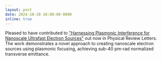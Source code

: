 ```yaml
---
layout: post
date: 2024-10-28 10:00:00-0000
inline: true
---
```


Pleased to have contributed to ["Harnessing Plasmonic Interference for Nanoscale Ultrafast Electron Sources"](https://doi.org/10.1103/PhysRevLett.133.185001) out now in Physical Review Letters. The work demonstrates a novel approach to creating nanoscale electron sources using plasmonic focusing, achieving sub-40 pm-rad normalized transverse emittance.
